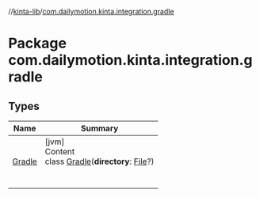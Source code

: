 //[kinta-lib](../../index.md)/[com.dailymotion.kinta.integration.gradle](index.md)



# Package com.dailymotion.kinta.integration.gradle  


## Types  
  
|  Name |  Summary | 
|---|---|
| <a name="com.dailymotion.kinta.integration.gradle/Gradle///PointingToDeclaration/"></a>[Gradle](-gradle/index.md)| <a name="com.dailymotion.kinta.integration.gradle/Gradle///PointingToDeclaration/"></a>[jvm]  <br>Content  <br>class [Gradle](-gradle/index.md)(**directory**: [File](https://docs.oracle.com/javase/8/docs/api/java/io/File.html)?)  <br><br><br>|

